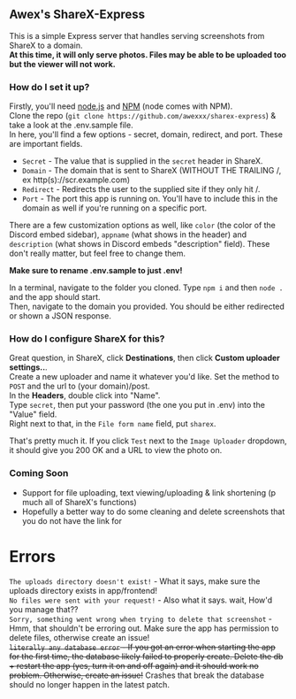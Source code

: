 ## Awex's ShareX-Express
This is a simple Express server that handles serving screenshots from ShareX to a domain.  
**At this time, it will only serve photos. Files may be able to be uploaded too but the viewer will not work.**  
### How do I set it up?
Firstly, you'll need [node.js](https://nodejs.org) and [NPM](https://npmjs.com) (node comes with NPM).  
Clone the repo (`git clone https://github.com/awexxx/sharex-express`) & take a look at the .env.sample file.  
In here, you'll find a few options - secret, domain, redirect, and port. These are important fields.  
- `Secret` - The value that is supplied in the `secret` header in ShareX.  
- `Domain` - The domain that is sent to ShareX (WITHOUT THE TRAILING /, ex http(s)://scr.example.com)  
- `Redirect` - Redirects the user to the supplied site if they only hit /.  
- `Port` - The port this app is running on. You'll have to include this in the domain as well if you're running on a specific port.    

There are a few customization options as well, like `color` (the color of the Discord embed sidebar), `appname` (what shows in the header) and `description` (what shows in Discord embeds "description" field). These don't really matter, but feel free to change them.  

**Make sure to rename .env.sample to just .env!**  

In a terminal, navigate to the folder you cloned. Type `npm i` and then `node .` and the app should start.  
Then, navigate to the domain you provided. You should be either redirected or shown a JSON response.  

### How do I configure ShareX for this?  
Great question, in ShareX, click **Destinations**, then click **Custom uploader settings..**.  
Create a new uploader and name it whatever you'd like. Set the method to `POST` and the url to (your domain)/post.  
In the **Headers**, double click into "Name".   
Type `secret`, then put your password (the one you put in .env) into the "Value" field.  
Right next to that, in the `File form name` field, put `sharex`.  

That's pretty much it. If you click `Test` next to the `Image Uploader` dropdown, it should give you 200 OK and a URL to view the photo on.  

### Coming Soon
- Support for file uploading, text viewing/uploading & link shortening (p much all of ShareX's functions)
- Hopefully a better way to do some cleaning and delete screenshots that you do not have the link for   

# Errors
`The uploads directory doesn't exist!` - What it says, make sure the uploads directory exists in app/frontend!  
`No files were sent with your request!` - Also what it says. wait, How'd you manage that??  
`Sorry, something went wrong when trying to delete that screenshot` - Hmm, that shouldn't be erroring out. Make sure the app has permission to delete files, otherwise create an issue!  
~~`literally any database error` - If you got an error when starting the app for the first time, the database likely failed to properly create. Delete the db + restart the app (yes, turn it on and off again) and it should work no problem. Otherwise, create an issue!~~ Crashes that break the database should no longer happen in the latest patch.
